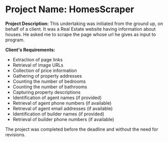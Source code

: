 # Project Name: HomesScraper

**Project Description:**
This undertaking was initiated from the ground up, on behalf of a client. It was a Real Estate website having information about houses.
He asked me to scrape the page whose url he gives as input to program.

**Client's Requirements:**
- Extraction of page links
- Retrieval of image URLs
- Collection of price information
- Gathering of property addresses
- Counting the number of bedrooms
- Counting the number of bathrooms
- Capturing property descriptions
- Identification of agent names (if provided)
- Retrieval of agent phone numbers (if available)
- Retrieval of agent email addresses (if available)
- Identification of builder names (if provided)
- Retrieval of builder phone numbers (if available)

The project was completed before the deadline and without the need for revisions.
